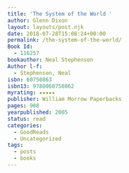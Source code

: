```yaml
---
title: 'The System of the World '
author: Glenn Dixon
layout: layouts/post.njk
date: 2018-07-28T15:08:24+00:00
permalink: /the-system-of-the-world/
Book Id:
  - 116257
bookauthor: Neal Stephenson
Author l-f:
  - Stephenson, Neal
isbn: 60750863
isbn13: 9780060750862
myrating: ★★★★★
publisher: William Morrow Paperbacks
pages: 908
yearpublished: 2005
status: read
categories:
  - GoodReads
  - Uncategorized
tags:
  - posts
  - books
---
```

